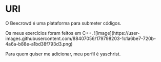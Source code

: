 # URI

<p> O Beecrowd é uma plataforma para submeter códigos. 
<p> Os meus exercícios foram feitos em C++.
![image](https://user-images.githubusercontent.com/88407056/179798203-1c1a6be7-720b-4a6a-b88e-a1bd38f793d3.png)

Para quem quiser me adicionar, meu perfil é yaschrist.
